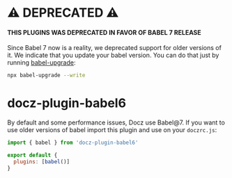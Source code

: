 # ⚠️ DEPRECATED ⚠️
#### THIS PLUGINS WAS DEPRECATED IN FAVOR OF BABEL 7 RELEASE

Since Babel 7 now is a reality, we deprecated support for older versions of it. We indicate that you update your babel version. You can do that just by running [babel-upgrade](https://github.com/babel/babel-upgrade):

```bash
npx babel-upgrade --write
```

# docz-plugin-babel6

By default and some performance issues, Docz use Babel@7. If you want to use older versions of babel import this plugin and use on your `doczrc.js`:

```js
import { babel } from 'docz-plugin-babel6'

export default {
  plugins: [babel()]
}
```
